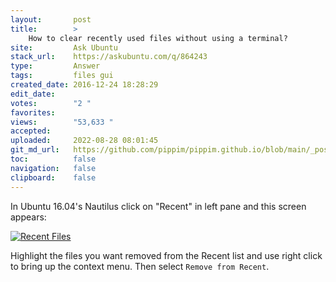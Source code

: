 ```yaml
---
layout:       post
title:        >
    How to clear recently used files without using a terminal?
site:         Ask Ubuntu
stack_url:    https://askubuntu.com/q/864243
type:         Answer
tags:         files gui
created_date: 2016-12-24 18:28:29
edit_date:    
votes:        "2 "
favorites:    
views:        "53,633 "
accepted:     
uploaded:     2022-08-28 08:01:45
git_md_url:   https://github.com/pippim/pippim.github.io/blob/main/_posts/2016/2016-12-24-How-to-clear-recently-used-files-without-using-a-terminal_.md
toc:          false
navigation:   false
clipboard:    false
---
```


In Ubuntu 16.04's Nautilus click on "Recent" in left pane and this screen appears:

[![Recent Files][1]][1]

Highlight the files you want removed from the Recent list and use right click to bring up the context menu. Then select `Remove from Recent`.

  [1]: https://i.stack.imgur.com/fvUqx.png
